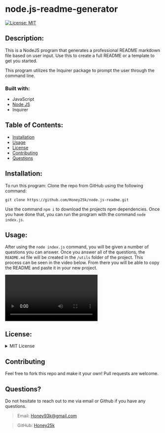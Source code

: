 # node.js-readme-generator
[![License: MIT](https://img.shields.io/badge/License-MIT-yellow.svg)](https://opensource.org/licenses/MIT) 

## Description: 
  This is a NodeJS program that generates a professional README markdown file based on user input. Use this to create a full README or a template to get you started.
  
  This program utilizes the Inquirer package to prompt the user through the command line.

### Built with: 
  
  * JavaScript
  * [Node JS](https://nodejs.org/en/)
  * Inquirer 

  ## Table of Contents:

  * [Installation](#installation)
  * [Usage](#usage)
  * [License](#license)
  * [Contributing](#contributing)
  * [Questions](#questions)

## Installation:

  To run this program: 
  Clone the repo from GitHub using the following command: 
  
  ```
  git clone https://github.com/Honey25k/node.js-readme.git 
  ```
  
  Use the command `npm i` to download the projects npm dependencies. Once you have done that, you can run the program with the command `node index.js`. 


## Usage:

  After using the `node index.js` command, you will be given a number of questions you can answer. Once you answer all of the questions, the `README.md` file will be created in the `/utils` folder of the project. This process can be seen in the video below. From there you will be able to copy the README and paste it in your new project. 

  ![Program Walkthrough Video](https://github.com/honey25k/node.js-readme-generator/blob/main/assets/video/readme-generator1.mp4)  

## License:

<details>
  
  
  <summary>MIT License</summary>

    MIT License 
    MIT License

    Copyright (c) [2022] [Honey Khan]

    Permission is hereby granted, free of charge, to any person obtaining a copy
    of this software and associated documentation files (the "Software"), to deal
    in the Software without restriction, including without limitation the rights
    to use, copy, modify, merge, publish, distribute, sublicense, and/or sell
    copies of the Software, and to permit persons to whom the Software is
    furnished to do so, subject to the following conditions:

    The above copyright notice and this permission notice shall be included in all
    copies or substantial portions of the Software.

    THE SOFTWARE IS PROVIDED "AS IS", WITHOUT WARRANTY OF ANY KIND, EXPRESS OR
    IMPLIED, INCLUDING BUT NOT LIMITED TO THE WARRANTIES OF MERCHANTABILITY,
    FITNESS FOR A PARTICULAR PURPOSE AND NONINFRINGEMENT. IN NO EVENT SHALL THE
    AUTHORS OR COPYRIGHT HOLDERS BE LIABLE FOR ANY CLAIM, DAMAGES OR OTHER
    LIABILITY, WHETHER IN AN ACTION OF CONTRACT, TORT OR OTHERWISE, ARISING FROM,
    OUT OF OR IN CONNECTION WITH THE SOFTWARE OR THE USE OR OTHER DEALINGS IN THE
    SOFTWARE.

</details>


## Contributing

  Feel free to fork this repo and make it your own! Pull requests are welcome.  
  
  ## Questions?

  Do not hesitate to reach out to me via email or Github if you have any questions. 

  >Email: Honey93k@gmail.com 

  >GitHub: [Honey25k](https://github.com/Honey25k)  

  
    
    
   
 



